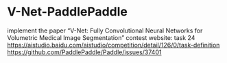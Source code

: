 # V-Net-PaddlePaddle
implement  the paper  “V-Net: Fully Convolutional Neural Networks for Volumetric Medical Image Segmentation”
contest website:
task 24  
https://aistudio.baidu.com/aistudio/competition/detail/126/0/task-definition
https://github.com/PaddlePaddle/Paddle/issues/37401
